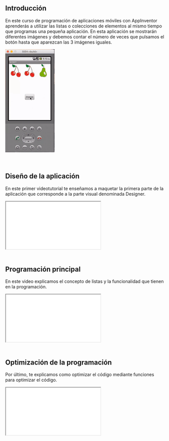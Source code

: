 ## Introducción

En este curso de programación de aplicaciones móviles con AppInventor aprenderás a utilizar las listas o colecciones de elementos al mismo tiempo que programas una pequeña aplicación. En esta aplicación se mostrarán diferentes imágenes y debemos contar el número de veces que pulsamos el botón hasta que aparezcan las 3 imágenes iguales.

![](img/preview.gif)



<br />



## Diseño de la aplicación

En este primer videotutorial te enseñamos a maquetar la primera parte de la aplicación que corresponde a la parte visual denominada Designer.

<div class="iframe">
  <iframe src="//www.youtube.com/embed/6Ia5XfTjQKk" allowfullscreen></iframe>
</div>



<br />



## Programación principal

En este video explicamos el concepto de listas y la funcionalidad que tienen en la programación.

<div class="iframe">
  <iframe src="//www.youtube.com/embed/JpnRdoA0WiU" allowfullscreen></iframe>
</div>



<br />



## Optimización de la programación

Por último, te explicamos como optimizar el código mediante funciones para optimizar el código.

<div class="iframe">
  <iframe src="//www.youtube.com/embed/uh8J-xkajtg" allowfullscreen></iframe>
</div>
